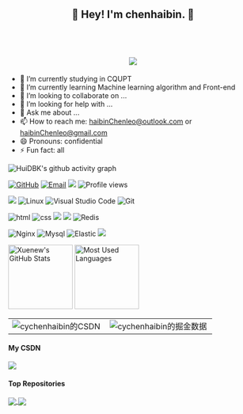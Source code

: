 <h2 align="center">👋 Hey! I'm chenhaibin. 🐘</h2>
<br />
<h1 align="center">
	<a href="https://sunguoqi.com/">
		<img src="https://readme-typing-svg.herokuapp.com/?lines=console.log(%22Hello%2C%20World!%22);小陈同学祝你今天愉快!&center=true&size=27">
	</a>
</h1>


- 🔭 I’m currently studying in CQUPT 
- 🌱 I’m currently learning Machine learning algorithm and Front-end
- 👯 I’m looking to collaborate on ...
- 🤔 I’m looking for help with ...
- 💬 Ask me about ...
- 📫 How to reach me: haibinChenleo@outlook.com or haibinChenleo@gmail.com
- 😄 Pronouns: confidential
- ⚡ Fun fact: all


![HuiDBK's github activity graph](https://github.com/cychenhaibin/cychenhaibin/tree/output/github-contribution-grid-snake.svg)


[![GitHub](https://img.shields.io/badge/GitHub-181717?style=flat-square&logo=github&logoColor=white)](https://github.com/cychenhaibin)
[![Email](https://img.shields.io/badge/QQEmail-ea4335?style=flat-square&logo=Mail.Ru)](3242477764@qq.com)
[![](https://img.shields.io/badge/CSDN-我就告诉过你我会飞-blue.svg)](https://blog.csdn.net/m0_73592256)
![Profile views](https://views.whatilearened.today/views/github/Xuenew/views.svg)


![](https://img.shields.io/badge/ubuntu-20.04-<COLOR>.svg)
![Linux](https://img.shields.io/badge/-Linux-FCC624?style=flat-square&logo=linux&logoColor=black)
![Visual Studio Code](https://img.shields.io/badge/-Visual%20Studio%20Code-007acc?style=flat-square&logo=Visual%20Studio%20Code)
![Git](https://img.shields.io/badge/-Git-f05032?style=flat-square&logo=Git&logoColor=white)

![html](https://img.shields.io/badge/-html-E34F26?style=flat-square&logo=html5&logoColor=white)
![css](https://img.shields.io/badge/-css-1572B6?style=flat-square&logo=css3)
![](https://img.shields.io/badge/JavaScript-red?style=flat-square&logo=javascript) 
![](https://img.shields.io/badge/Vue.js-black?style=flat-square&logo=vue.js)
![Redis](https://img.shields.io/badge/Redis-DC382D?style=flat-square&logo=redis&logoColor=white)

![Nginx](https://img.shields.io/badge/-Nginx-269539?style=flat-square&logo=Nginx)
![Mysql](https://img.shields.io/badge/MySQL-blue?style=flat-square&logo=mysql&logoColor=black)
![Elastic](https://img.shields.io/badge/Elasticsearch-FEC514?style=flat-square&logo=Elastic&logoColor=white)
![](https://img.shields.io/badge/Cocos%20creator-blue.svg)

<img height="130px" src="https://github-readme-stats.vercel.app/api?username=Xuenew&hide_title=true&show_icons=true&hide=issues&include_all_commits=true&count_private=true&theme=graywhite&hide_border=true&bg_color=45,ff7979,ffd479,fffc79,73fa79" alt="Xuenew's GitHub Stats"> <img height="130px" src="https://github-readme-stats.vercel.app/api/top-langs?username=Xuenew&hide_title=true&layout=compact&theme=graywhite&hide_border=true&bg_color=45,fffc79,73fa79,75f0db" alt="Most Used Languages">





<table border=0>
  <tr>
    <td><img src="https://stats.justsong.cn/api/csdn?id=m0_73592256"&hide_border=true" alt="cychenhaibin的CSDN" style="zoom:100%;" align="left"/></td>
    <td><img src="https://4sdvg7tqbv.us.aircode.run/juejin?uid=336888011687869&hide_border=true" alt="cychenhaibin的掘金数据" style="zoom:100%;" align="left"/></td>
  </tr>
</table>

#### My CSDN
<div align="left">
	<img src="https://stats.justsong.cn/api/csdn?id=m0_73592256">
</div>                      


#### Top Repositories


<a href="https://github.com/cychenhaibin/K-means-Algorithm">
  <img align="center" src="https://github-readme-stats.vercel.app/api/pin/?username=cychenhaibin&repo=K-means-Algorithm&theme=buefy" />
</a>
<a href="https://github.com/cychenhaibin/Shop_Vue">
  <img align="center" src="https://github-readme-stats.vercel.app/api/pin/?username=cychenhaibin&repo=Shop_Vue&theme=buefy" />
</a>

                        









